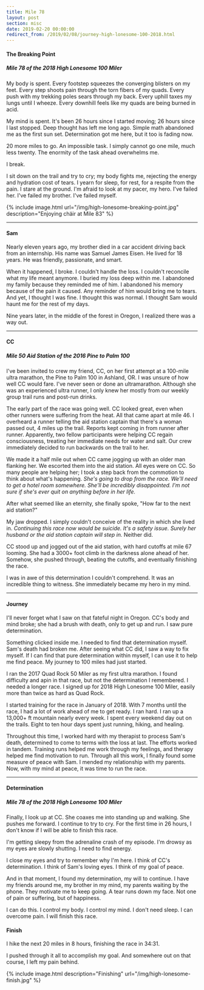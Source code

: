 ```yaml
---
title: Mile 78
layout: post
section: misc
date: 2019-02-20 00:00:00
redirect_from: /2019/02/08/journey-high-lonesome-100-2018.html
---
```


#### The Breaking Point

##### Mile 78 of the 2018 High Lonesome 100 Miler

My body is spent. Every footstep squeezes the converging blisters on my feet. Every step shoots pain through the torn fibers of my quads. Every push with my trekking poles sears through my back. Every uphill taxes my lungs until I wheeze. Every downhill feels like my quads are being burned in acid.

My mind is spent. It's been 26 hours since I started moving; 26 hours since I last stopped. Deep thought has left me long ago. Simple math abandoned me as the first sun set. Determination got me here, but it too is fading now.

20 more miles to go. An impossible task. I simply cannot go one mile, much less twenty. The enormity of the task ahead overwhelms me.

I break.

I sit down on the trail and try to cry; my body fights me, rejecting the energy and hydration cost of tears. I yearn for sleep, for rest, for a respite from the pain. I stare at the ground. I'm afraid to look at my pacer, my hero. I've failed her. I've failed my brother. I've failed myself.

<!--break-->

{% include image.html url="/img/high-lonesome-breaking-point.jpg" description="Enjoying chäir at Mile 83" %}

---

#### Sam

Nearly eleven years ago, my brother died in a car accident driving back from an internship. His name was Samuel James Eisen. He lived for 18 years. He was friendly, passionate, and smart.

When it happened, I broke. I couldn't handle the loss. I couldn't reconcile what my life meant anymore. I buried my loss deep within me. I abandoned my family because they reminded me of him. I abandoned his memory because of the pain it caused. Any reminder of him would bring me to tears. And yet, I thought I was fine. I thought this was normal. I thought Sam would haunt me for the rest of my days.

Nine years later, in the middle of the forest in Oregon, I realized there was a way out.

---

#### CC

##### Mile 50 Aid Station of the 2016 Pine to Palm 100

I've been invited to crew my friend, CC, on her first attempt at a 100-mile ultra marathon, the Pine to Palm 100 in Ashland, OR. I was unsure of how well CC would fare. I've never seen or done an ultramarathon. Although she was an experienced ultra runner, I only knew her mostly from our weekly group trail runs and post-run drinks.

The early part of the race was going well. CC looked great, even when other runners were suffering from the heat. All that came apart at mile 46. I overheard a runner telling the aid station captain that there's a woman passed out, 4 miles up the trail. Reports kept coming in from runner after runner. Apparently, two fellow participants were helping CC regain consciousness, treating her immediate needs for water and salt. Our crew immediately decided to run backwards on the trail to her.

We made it a half mile out when CC came jogging up with an older man flanking her. We escorted them into the aid station. All eyes were on CC. So many people are helping her; I took a step back from the commotion to think about what's happening. *She's going to drop from the race. We'll need to get a hotel room somewhere. She'll be incredibly disappointed. I'm not sure if she's ever quit on anything before in her life.*

After what seemed like an eternity, she finally spoke, "How far to the next aid station?"

My jaw dropped. I simply couldn't conceive of the reality in which she lived in. *Continuing this race now would be suicide. It's a safety issue. Surely her husband or the aid station captain will step in.* Neither did.

CC stood up and jogged out of the aid station, with hard cutoffs at mile 67 looming. She had a 3000+ foot climb in the darkness alone ahead of her. Somehow, she pushed through, beating the cutoffs, and eventually finishing the race.

I was in awe of this determination I couldn't comprehend. It was an incredible thing to witness. She immediately became my hero in my mind.

---

#### Journey

I'll never forget what I saw on that fateful night in Oregon. CC's body and mind broke; she had a brush with death, only to get up and run. I saw pure determination.

Something clicked inside me. I needed to find that determination myself. Sam's death had broken me. After seeing what CC did, I saw a way to fix myself. If I can find that pure determination within myself, I can use it to help me find peace. My journey to 100 miles had just started.

I ran the 2017 Quad Rock 50 Miler as my first ultra marathon. I found difficulty and apin in that race, but not the determination I remembered. I needed a longer race. I signed up for 2018 High Lonesome 100 Miler, easily more than twice as hard as Quad Rock.

I started training for the race in January of 2018. With 7 months until the race, I had a lot of work ahead of me to get ready. I ran hard. I ran up a 13,000+ ft mountain nearly every week. I spent every weekend day out on the trails. Eight to ten hour days spent just running, hiking, and healing.

Throughout this time, I worked hard with my therapist to process Sam's death, determined to come to terms with the loss at last. The efforts worked in tandem. Training runs helped me work through my feelings, and therapy helped me find motivation to run. Through all this work, I finally found some measure of peace with Sam. I mended my relationship with my parents. Now, with my mind at peace, it was time to run the race.

---

#### Determination

##### Mile 78 of the 2018 High Lonesome 100 Miler

Finally, I look up at CC. She coaxes me into standing up and walking. She pushes me forward. I continue to try to cry. For the first time in 26 hours, I don't know if I will be able to finish this race.

I'm getting sleepy from the adrenaline crash of my episode. I'm drowsy as my eyes are slowly shutting. I need to find energy.

I close my eyes and try to remember why I'm here. I think of CC's determination. I think of Sam's loving eyes. I think of my goal of peace.

And in that moment, I found my determination, my will to continue. I have my friends around me, my brother in my mind, my parents waiting by the phone. They motivate me to keep going. A tear runs down my face. Not one of pain or suffering, but of happiness.

I can do this. I control my body. I control my mind. I don't need sleep. I can overcome pain. I will finish this race.

#### Finish

I hike the next 20 miles in 8 hours, finishing the race in 34:31.

I pushed through it all to accomplish my goal. And somewhere out on that course, I left my pain behind.

{% include image.html description="Finishing" url="/img/high-lonesome-finish.jpg" %}
